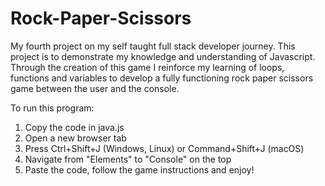 # Rock-Paper-Scissors
My fourth project on my self taught full stack developer journey.
This project is to demonstrate my knowledge and understanding of Javascript. Through the creation of this game I reinforce my learning of loops, functions and variables to develop a fully functioning rock paper scissors game between the user and the console.

To run this program:
1. Copy the code in java.js
2. Open a new browser tab
3. Press Ctrl+Shift+J (Windows, Linux) or Command+Shift+J (macOS)
4. Navigate from "Elements" to "Console" on the top 
5. Paste the code, follow the game instructions and enjoy!
